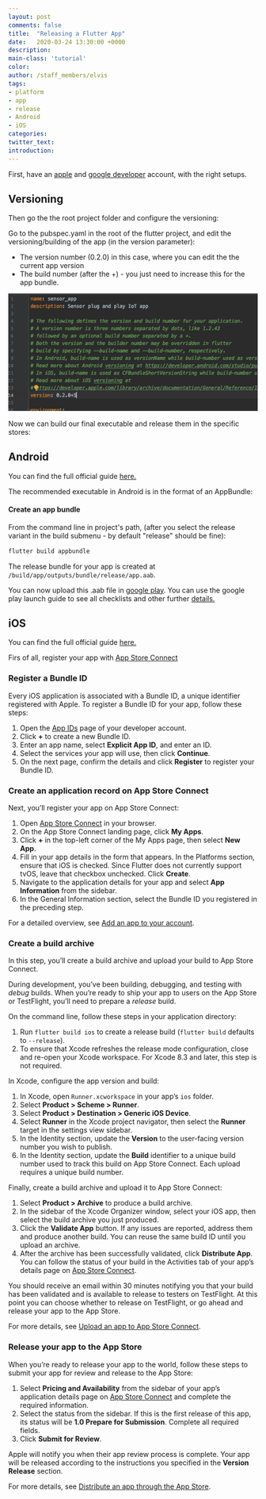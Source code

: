 ```yaml
---
layout: post
comments: false
title:  "Releasing a Flutter App"
date:   2020-03-24 13:30:00 +0000
description:
main-class: 'tutorial'
color:
author: /staff_members/elvis
tags:
- platform
- app
- release
- Android
- iOS
categories:
twitter_text:
introduction:
---
```


First, have an [apple](https://developer.apple.com/programs/) and [google developer](https://support.google.com/googleplay/android-developer/answer/6112435) account, with the right setups.



## Versioning

Then go the the root project folder and configure the versioning:

Go to the pubspec.yaml in the root of the flutter project,  and edit the versioning/building of the app (in the version parameter):

 * The version number (0.2.0)  in this case, where you can edit the the current app version
 * The build number (after the +) - you just need to increase this for the app bundle.

![image-20200324134508781](/assets/img/posts/pubspec.png)



Now we can build our final executable and release them in the specific stores: 

## Android

You can find the full official guide [here.](https://flutter.dev/docs/deployment/android)

The recommended executable in Android is in the format of an AppBundle:

#### Create an app bundle 

From the command line in project's path, (after you select the release variant in the build submenu - by default "release" should be fine):

```bash
flutter build appbundle
```

The release bundle for your app is created at `/build/app/outputs/bundle/release/app.aab`.

You can now upload this .aab file in [google play](https://developer.android.com/studio/publish/upload-bundle). You can use the google play launch guide to see all checklists and other further [details.](https://developer.android.com/distribute/googleplay/start)

## iOS

You can find the full official guide [here.](https://flutter.dev/docs/deployment/ios)

Firs of all, register your app with [App Store Connect](https://developer.apple.com/support/app-store-connect/) 



### Register a Bundle ID

Every iOS application is associated with a Bundle ID, a unique identifier registered with Apple. To register a Bundle ID for your app, follow these steps:

1. Open the [App IDs](https://developer.apple.com/account/ios/identifier/bundle) page of your developer account.
2. Click **+** to create a new Bundle ID.
3. Enter an app name, select **Explicit App ID**, and enter an ID.
4. Select the services your app will use, then click **Continue**.
5. On the next page, confirm the details and click **Register** to register your Bundle ID.

### Create an application record on App Store Connect

Next, you’ll register your app on App Store Connect:

1. Open [App Store Connect](https://appstoreconnect.apple.com/) in your browser.
2. On the App Store Connect landing page, click **My Apps**.
3. Click **+** in the top-left corner of the My Apps page, then select **New App**.
4. Fill in your app details in the form that appears. In the Platforms section, ensure that iOS is checked. Since Flutter does not currently support tvOS, leave that checkbox unchecked. Click **Create**.
5. Navigate to the application details for your app and select **App Information** from the sidebar.
6. In the General Information section, select the Bundle ID you registered in the preceding step.

For a detailed overview, see [Add an app to your account](https://help.apple.com/app-store-connect/#/dev2cd126805).



### Create a build archive

In this step, you’ll create a build archive and upload your build to App Store Connect.

During development, you’ve been building, debugging, and testing with *debug* builds. When you’re ready to ship your app to users on the App Store or TestFlight, you’ll need to prepare a *release* build.

On the command line, follow these steps in your application directory:

1. Run `flutter build ios` to create a release build (`flutter build` defaults to `--release`).
2. To ensure that Xcode refreshes the release mode configuration, close and re-open your Xcode workspace. For Xcode 8.3 and later, this step is not required.

In Xcode, configure the app version and build:

1. In Xcode, open `Runner.xcworkspace` in your app’s `ios` folder.
2. Select **Product > Scheme > Runner**.
3. Select **Product > Destination > Generic iOS Device**.
4. Select **Runner** in the Xcode project navigator, then select the **Runner** target in the settings view sidebar.
5. In the Identity section, update the **Version** to the user-facing version number you wish to publish.
6. In the Identity section, update the **Build** identifier to a unique build number used to track this build on App Store Connect. Each upload requires a unique build number.

Finally, create a build archive and upload it to App Store Connect:

1. Select **Product > Archive** to produce a build archive.
2. In the sidebar of the Xcode Organizer window, select your iOS app, then select the build archive you just produced.
3. Click the **Validate App** button. If any issues are reported, address them and produce another build. You can reuse the same build ID until you upload an archive.
4. After the archive has been successfully validated, click **Distribute App**. You can follow the status of your build in the Activities tab of your app’s details page on [App Store Connect](https://appstoreconnect.apple.com/).

You should receive an email within 30 minutes notifying you that your build has been validated and is available to release to testers on TestFlight. At this point you can choose whether to release on TestFlight, or go ahead and release your app to the App Store.

For more details, see [Upload an app to App Store Connect](https://help.apple.com/xcode/mac/current/#/dev442d7f2ca).



### Release your app to the App Store

When you’re ready to release your app to the world, follow these steps to submit your app for review and release to the App Store:

1. Select **Pricing and Availability** from the sidebar of your app’s application details page on [App Store Connect](https://appstoreconnect.apple.com/) and complete the required information.
2. Select the status from the sidebar. If this is the first release of this app, its status will be **1.0 Prepare for Submission**. Complete all required fields.
3. Click **Submit for Review**.

Apple will notify you when their app review process is complete. Your app will be released according to the instructions you specified in the **Version Release** section.

For more details, see [Distribute an app through the App Store](https://help.apple.com/xcode/mac/current/#/dev067853c94).

